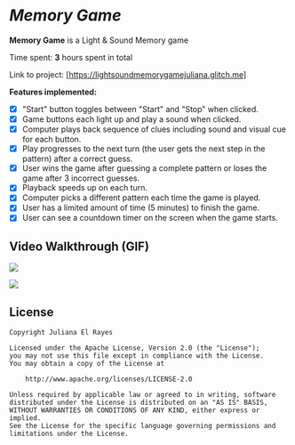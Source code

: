 # *Memory Game*

**Memory Game** is a Light & Sound Memory game

Time spent: **3** hours spent in total

Link to project: [https://lightsoundmemorygamejuliana.glitch.me]

**Features implemented:**
* [x] "Start" button toggles between "Start" and "Stop" when clicked. 
* [x] Game buttons each light up and play a sound when clicked. 
* [x] Computer plays back sequence of clues including sound and visual cue for each button.
* [x] Play progresses to the next turn (the user gets the next step in the pattern) after a correct guess. 
* [x] User wins the game after guessing a complete pattern or loses the game after 3 incorrect guesses.
* [x] Playback speeds up on each turn.
* [x] Computer picks a different pattern each time the game is played.
* [x]  User has a limited amount of time (5 minutes) to finish the game.
* [x]  User can see a countdown timer on the screen when the game starts.

## Video Walkthrough (GIF)

![](https://i.imgur.com/C20IduA.gif)

![](https://i.imgur.com/mWIvrYY.gif)

## License

    Copyright Juliana El Rayes

    Licensed under the Apache License, Version 2.0 (the "License");
    you may not use this file except in compliance with the License.
    You may obtain a copy of the License at

        http://www.apache.org/licenses/LICENSE-2.0

    Unless required by applicable law or agreed to in writing, software
    distributed under the License is distributed on an "AS IS" BASIS,
    WITHOUT WARRANTIES OR CONDITIONS OF ANY KIND, either express or implied.
    See the License for the specific language governing permissions and
    limitations under the License.

